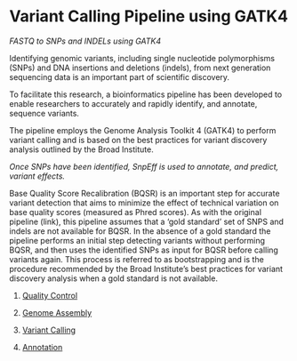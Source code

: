 # Variant Calling Pipeline using GATK4
*FASTQ to SNPs and INDELs using GATK4*

Identifying genomic variants, including single nucleotide polymorphisms (SNPs) and DNA insertions and deletions (indels), from next generation sequencing data is an important part of scientific discovery.

To facilitate this research, a bioinformatics pipeline has been developed to enable researchers to accurately and rapidly identify, and annotate, sequence variants.

The pipeline employs the Genome Analysis Toolkit 4 (GATK4) to perform variant calling and is based on the best practices for variant discovery analysis outlined by the Broad Institute. 

*Once SNPs have been identified, SnpEff is used to annotate, and predict, variant effects.*

Base Quality Score Recalibration (BQSR) is an important step for accurate variant detection that aims to minimize the effect of technical variation on base quality scores (measured as Phred scores). As with the original pipeline (link), this pipeline assumes that a ‘gold standard’ set of SNPS and indels are not available for BQSR.  In the absence of a gold standard the pipeline performs an initial step detecting variants without performing BQSR, and then uses the identified SNPs as input for BQSR before calling variants again. This process is referred to as bootstrapping and is the procedure recommended by the Broad Institute’s best practices for variant discovery analysis when a gold standard is not available.

1. [Quality Control](https://github.com/ambuvjyn/GATK4_Variant_Calling_Pipeline/blob/main/1_Quality_Control.md)

2. [Genome Assembly](https://github.com/ambuvjyn/GATK4_Variant_Calling_Pipeline)

3. [Variant Calling](https://github.com/ambuvjyn/GATK4_Variant_Calling_Pipeline/blob/main/2_Genome_Assembly.md)

4. [Annotation](https://github.com/ambuvjyn/GATK4_Variant_Calling_Pipeline/blob/main/4_Annotation.md)

